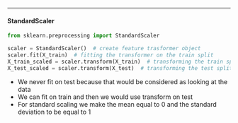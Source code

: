 ***
#### StandardScaler
```python
from sklearn.preprocessing import StandardScaler

scaler = StandardScaler()  # create feature trasformer object
scaler.fit(X_train)  # fitting the transformer on the train split
X_train_scaled = scaler.transform(X_train)  # transforming the train split
X_test_scaled = scaler.transform(X_test)  # transforming the test split
```
* We never fit on test because that would be considered as looking at the data
* We can fit on train and then we would use transform on test
* For standard scaling we make the mean equal to 0 and the standard deviation to be equal to 1

